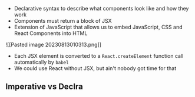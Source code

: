 - Declarative syntax to describe what components look like and how they work
- Components must return a block of JSX
- Extension of JavaScript that allows us to embed JavaScript, CSS and React Components into HTML

![[Pasted image 20230813010313.png]]

- Each JSX element is converted to a `React.createElement` function call automatically by `babel`
- We could use React without JSX, but ain't nobody got time for that

## Imperative vs Declra